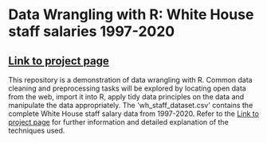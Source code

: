 # Data Wrangling with R: White House staff salaries 1997-2020
## [Link to project page](https://carimo198.github.io/data-wrangling-R/)

This repository is a demonstration of data wrangling with R. Common data cleaning and preprocessing tasks will be explored by locating open data from the web, import it into R, apply tidy data principles on the data and manipulate the data appropriately. The 'wh_staff_dataset.csv' contains the complete White House staff salary data from 1997-2020. Refer to the [Link to project page](https://carimo198.github.io/data-wrangling-R/) for further information and detailed explanation of the techniques used. 
